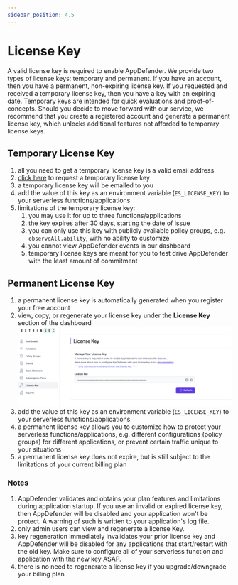 ```yaml
---
sidebar_position: 4.5
---
```


# License Key

A valid license key is required to enable AppDefender. We provide two types of license keys: temporary and permanent.  If you have an account, then you have a permanent, non-expiring license key.  If you requested and received a temporary license key, then you have a key with an expiring date.  Temporary keys are intended for quick evaluations and proof-of-concepts. Should you decide to move forward with our service, we recommend that you create a registered account and generate a permanent license key, which unlocks additional features not afforded to temporary license keys.

## Temporary License Key

1. all you need to get a temporary license key is a valid email address
1. [click here](https://www.extrinsec.com/try) to request a temporary license key
1. a temporary license key will be emailed to you
1. add the value of this key as an environment variable (`ES_LICENSE_KEY`) to your serverless functions/applications
1. limitations of the temporary license key:
   1. you may use it for up to three functions/applications
   1. the key expires after 30 days, starting the date of issue
   1. you can only use this key with publicly available policy groups, e.g. `observeAll.ability`, with no ability to customize
   1. you cannot view AppDefender events in our dashboard
   1. temporary license keys are meant for you to test drive AppDefender with the least amount of commitment

## Permanent License Key

1. a permanent license key is automatically generated when you register your free account
1. view, copy, or regenerate your license key under the __License Key__ section of the dashboard
   ![License Key](images/license-key-page.png "License Key")
1. add the value of this key as an environment variable (`ES_LICENSE_KEY`) to your serverless functions/applications
1. a permanent license key allows you to customize how to protect your serverless functions/applications, e.g. different configurations (policy groups) for different applications, or prevent certain traffic unique to your situations
1. a permanent license key does not expire, but is still subject to the limitations of your current billing plan


### Notes

1. AppDefender validates and obtains your plan features and limitations during application startup.  If you use an invalid or expired license key, then AppDefender will be disabled and your application won't be protect.  A warning of such is written to your application's log file.
1. only admin users can view and regenerate a license Key.
1. key regeneration immediately invalidates your prior license key and AppDefender will be disabled for any applications that start/restart with the old key.  Make sure to configure all of your serverless function and application with the new key ASAP.
1. there is no need to regenerate a license key if you upgrade/downgrade your billing plan
